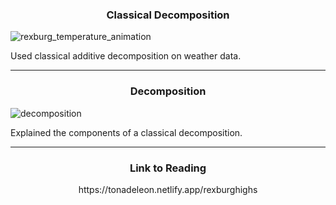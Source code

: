 <h3 align="center">Classical Decomposition</h3>

![rexburg_temperature_animation](https://github.com/user-attachments/assets/80e6308b-7df1-4777-8b73-50a3c9aecd57)

Used classical additive decomposition on weather data.

---

<h3 align="center">Decomposition</h3>

![decomposition](https://github.com/user-attachments/assets/2375e537-3153-48fd-b45f-7fc305bb439e)

Explained the components of a classical decomposition.

---

<h3 align="center">Link to Reading</h3>

<p align="center">https://tonadeleon.netlify.app/rexburghighs </p>
